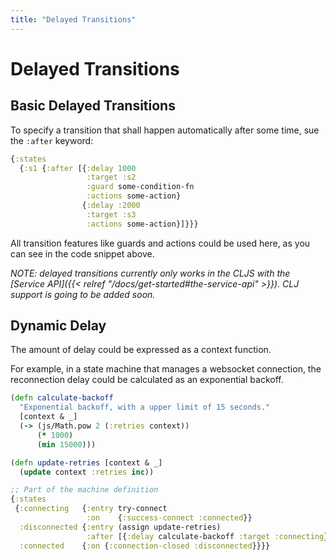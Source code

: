 ```yaml
---
title: "Delayed Transitions"
---
```

# Delayed Transitions

## Basic Delayed Transitions

To specify a transition that shall happen automatically after some time, sue the `:after` keyword:

```clojure
{:states
  {:s1 {:after [{:delay 1000
                 :target :s2
                 :guard some-condition-fn
                 :actions some-action}
                {:delay :2000
                 :target :s3
                 :actions some-action}]}}}
```

All transition features like guards and actions could be used here, as
you can see in the code snippet above.

*NOTE: delayed transitions currently only works in the CLJS with the
[Service API]({{< relref "/docs/get-started#the-service-api" >}}). CLJ support is going to be added soon.*

## Dynamic Delay

The amount of delay could be expressed as a context function.

For example, in a state machine that manages a websocket connection,
the reconnection delay could be calculated as an exponential backoff.

```clojure
(defn calculate-backoff
  "Exponential backoff, with a upper limit of 15 seconds."
  [context & _]
  (-> (js/Math.pow 2 (:retries context))
      (* 1000)
      (min 15000)))

(defn update-retries [context & _]
  (update context :retries inc))

;; Part of the machine definition
{:states
 {:connecting   {:entry try-connect
                 :on    {:success-connect :connected}}
  :disconnected {:entry (assign update-retries)
                 :after [{:delay calculate-backoff :target :connecting}]}
  :connected    {:on {:connection-closed :disconnected}}}}
```
